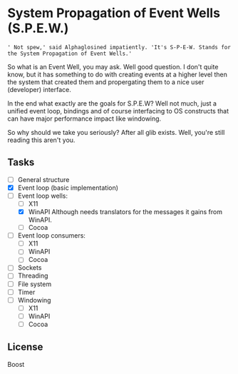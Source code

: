 # System Propagation of Event Wells (S.P.E.W.)

	' Not spew,' said Alphaglosined impatiently. 'It's S-P-E-W. Stands for the System Propagation of Event Wells.'

So what is an Event Well, you may ask. Well good question.
I don't quite know, but it has something to do with creating events at a higher level then the system that created them and propergating them to a nice user (developer) interface.

In the end what exactly are the goals for S.P.E.W?
Well not much, just a unified event loop, bindings and of course interfacing to OS constructs that can have major performance impact like windowing.

So why should we take you seriously? After all glib exists. Well, you're still reading this aren't you.

## Tasks

- [ ] General structure
- [x] Event loop (basic implementation)
- [ ] Event loop wells:
  - [ ] X11
  - [x] WinAPI
	Although needs translators for the messages it gains from WinAPI.
  - [ ] Cocoa
- [ ] Event loop consumers:
  - [ ] X11
  - [ ] WinAPI
  - [ ] Cocoa
- [ ] Sockets
- [ ] Threading
- [ ] File system
- [ ] Timer
- [ ] Windowing
  - [ ] X11
  - [ ] WinAPI
  - [ ] Cocoa

## License
Boost
